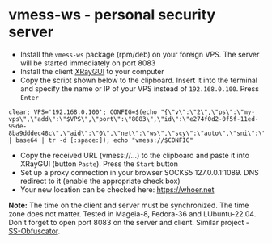 # vmess-ws - personal security server
+ Install the `vmess-ws` package (rpm/deb) on your foreign VPS. The server will be started immediately on port 8083
+ Install the client [XRayGUI](https://github.com/AKotov-dev/XRayGUI) to your computer
+ Copy the script shown below to the clipboard. Insert it into the terminal and specify the name or IP of your VPS instead of `192.168.0.100`. Press `Enter`
```
clear; VPS='192.168.0.100'; CONFIG=$(echo "{\"v\":\"2\",\"ps\":\"my-vps\",\"add\":\"$VPS\",\"port\":\"8083\",\"id\":\"e274f0d2-0f5f-11ed-99de-8ba9dddec48c\",\"aid\":\"0\",\"net\":\"ws\",\"scy\":\"auto\",\"sni\":\"\",\"type\":\"\",\"host\":\"example.com\",\"path\":\"/vmess\",\"tls\":\"\"}" | base64 | tr -d [:space:]); echo "vmess://$CONFIG"
```
+ Copy the received URL (vmess://...) to the clipboard and paste it into XRayGUI (button `Paste`). Press the `Start` button
+ Set up a proxy connection in your browser SOCKS5 127.0.0.1:1089. DNS redirect to it (enable the appropriate check box)
+ Your new location can be checked here: https://whoer.net

**Note:** The time on the client and server must be synchronized. The time zone does not matter.  Tested in Mageia-8, Fedora-36 and LUbuntu-22.04. Don't forget to open port 8083 on the server and client. Similar project - [SS-Obfuscator](https://github.com/AKotov-dev/SS-Obfuscator).
